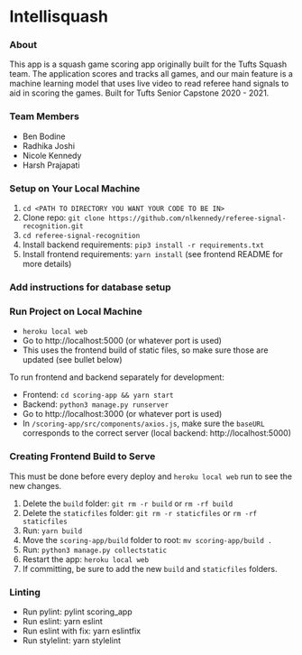# Intellisquash

### About
This app is a squash game scoring app originally built for the Tufts Squash team. The application scores and tracks all games, and our main feature is a machine learning model that uses live video to read referee hand signals to aid in scoring the games. Built for Tufts Senior Capstone 2020 - 2021. 

### Team Members
* Ben Bodine
* Radhika Joshi
* Nicole Kennedy
* Harsh Prajapati

### Setup on Your Local Machine
1. `cd <PATH TO DIRECTORY YOU WANT YOUR CODE TO BE IN>`
1. Clone repo: `git clone https://github.com/nlkennedy/referee-signal-recognition.git`
2. `cd referee-signal-recognition`
3. Install backend requirements: `pip3 install -r requirements.txt`
4. Install frontend requirements: `yarn install` (see frontend README for more details)

### Add instructions for database setup

### Run Project on Local Machine
* `heroku local web`
* Go to http://localhost:5000 (or whatever port is used)
* This uses the frontend build of static files, so make sure those are updated (see bullet below)

To run frontend and backend separately for development:
* Frontend: `cd scoring-app && yarn start`
* Backend: `python3 manage.py runserver`
* Go to http://localhost:3000 (or whatever port is used)
* In `/scoring-app/src/components/axios.js`, make sure the `baseURL` corresponds to the correct server (local backend: http://localhost:5000)

### Creating Frontend Build to Serve
This must be done before every deploy and `heroku local web` run to see the new changes. 
1. Delete the `build` folder: `git rm -r build` or `rm -rf build`
2. Delete the `staticfiles` folder: `git rm -r staticfiles` or `rm -rf staticfiles`
3. Run: `yarn build`
4. Move the `scoring-app/build` folder to root: `mv scoring-app/build .`
5. Run: `python3 manage.py collectstatic`
6. Restart the app: `heroku local web`
7. If committing, be sure to add the new `build` and `staticfiles` folders. 

### Linting
* Run pylint: pylint scoring_app
* Run eslint: yarn eslint
* Run eslint with fix: yarn eslintfix
* Run stylelint: yarn stylelint
